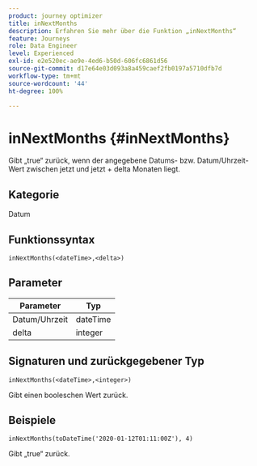 ```yaml
---
product: journey optimizer
title: inNextMonths
description: Erfahren Sie mehr über die Funktion „inNextMonths“
feature: Journeys
role: Data Engineer
level: Experienced
exl-id: e2e520ec-ae9e-4ed6-b50d-606fc6861d56
source-git-commit: d17e64e03d093a8a459caef2fb0197a5710dfb7d
workflow-type: tm+mt
source-wordcount: '44'
ht-degree: 100%

---
```


# inNextMonths {#inNextMonths}

Gibt „true“ zurück, wenn der angegebene Datums- bzw. Datum/Uhrzeit-Wert zwischen jetzt und jetzt + delta Monaten liegt.

## Kategorie

Datum

## Funktionssyntax

`inNextMonths(<dateTime>,<delta>)`

## Parameter

| Parameter | Typ |
|-----------|------------------|
| Datum/Uhrzeit | dateTime |
| delta | integer |

## Signaturen und zurückgegebener Typ

`inNextMonths(<dateTime>,<integer>)`

Gibt einen booleschen Wert zurück.

## Beispiele

`inNextMonths(toDateTime('2020-01-12T01:11:00Z'), 4)`

Gibt „true“ zurück.
